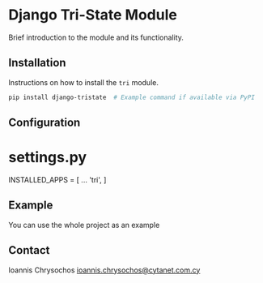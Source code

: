 # Django Tri-State Module

Brief introduction to the module and its functionality.

## Installation

Instructions on how to install the `tri` module. 

```bash
pip install django-tristate  # Example command if available via PyPI
```

## Configuration

  # settings.py
  INSTALLED_APPS = [
      ...
      'tri',
  ]

## Example
You can use the whole project as an example

## Contact
Ioannis Chrysochos
ioannis.chrysochos@cytanet.com.cy
